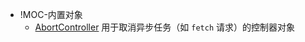 + !MOC-内置对象
	+ [AbortController](00-前端/00-核心/JavaScript/01-核心概念/基础语法/内置对象/AbortController.md) 用于取消异步任务（如 `fetch` 请求）的控制器对象
